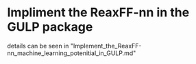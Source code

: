 # Impliment the ReaxFF-nn in the GULP package

details can be seen in "Implement_the_ReaxFF-nn_machine_learning_potenitial_in_GULP.md"
